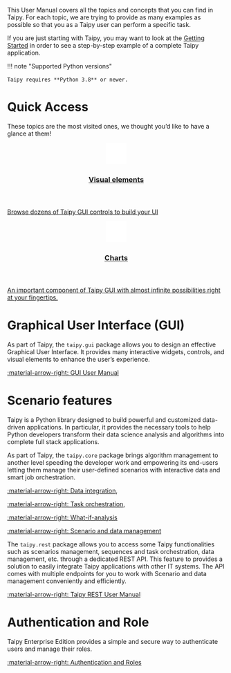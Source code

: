 This User Manual covers all the topics and concepts that you can find in Taipy. For each topic,
we are trying to provide as many examples as possible so that you as a Taipy user can perform a
specific task.

If you are just starting with Taipy, you may want to look at the
[Getting Started](../tutorials/getting_started/index.md) in order to see a step-by-step example of a
complete Taipy application.

!!! note "Supported Python versions"

    Taipy requires **Python 3.8** or newer.

# Quick Access

These topics are the most visited ones, we thought you’d like to have a glance at them!

<div class="tp-row tp-row--gutter-sm">
  <div class="tp-col-12 tp-col-md-6 d-flex">
    <a class="tp-content-card tp-content-card--beta" href="../refmans/gui/viselements/">
      <header class="tp-content-card-header">
        <img class="tp-content-card-icon" src="../images/icons/visual-element-w.svg">
        <h3>Visual elements</h3>
      </header>
      <p>
        Browse dozens of Taipy GUI controls to build your UI
      </p>
    </a>
  </div>
  <div class="tp-col-12 tp-col-md-6 d-flex">
    <a class="tp-content-card tp-content-card--alpha" href="../refmans/gui/viselements/generic/chart/">
      <header class="tp-content-card-header">
        <img class="tp-content-card-icon" src="../images/icons/bar-chart-w.svg">
        <h3>Charts</h3>
      </header>
      <p>
        An important component of Taipy GUI with almost infinite possibilities right at your fingertips.
      </p>
    </a>
  </div>
</div>

# Graphical User Interface (GUI)

As part of Taipy, the `taipy.gui` package allows you to design an effective Graphical User Interface.
It provides many interactive widgets, controls, and visual elements to enhance the
user’s experience.

[:material-arrow-right: GUI User Manual](gui/index.md)

# Scenario features

Taipy is a Python library designed to build powerful and customized data-driven applications.
In particular, it provides the necessary tools to help Python developers transform their
data science analysis and algorithms into complete full stack applications.

As part of Taipy, the `taipy.core` package brings algorithm management to another level
speeding the developer work and empowering its end-users letting them manage their
user-defined scenarios with interactive data and smart job orchestration.

[:material-arrow-right: Data integration](scenario_features/data-integration/index.md),

[:material-arrow-right: Task orchestration](scenario_features/task-orchestration/index.md),

[:material-arrow-right: What-if-analysis](scenario_features/what-if-analysis/index.md)

[:material-arrow-right: Scenario and data management](scenario_features/sdm/index.md)

The `taipy.rest` package allows you to access some Taipy functionalities such as
scenarios management, sequences and task orchestration, data management, etc. through
a dedicated REST API.
This feature to provides a solution to easily integrate Taipy applications with other IT
systems. The API comes with multiple endpoints for you to work with Scenario and data
management conveniently and efficiently.

[:material-arrow-right: Taipy REST User Manual](scenario_features/rest/index.md)

# Authentication and Role

Taipy Enterprise Edition provides a simple and secure way to authenticate users and
manage their roles.

[:material-arrow-right: Authentication and Roles](advanced_features/auth/index.md)

